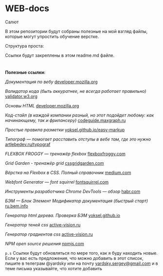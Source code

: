# WEB-docs


Салют


В этом репозитории будут собраны полезные на мой взгляд файлы,
которые могут упростить обучение верстке. 


Структура проста: 

Ссылки будут закреплены в этом readme.md файле.
#
**Полезные ссылки:**


_Документация по вебу_
[developer.mozilla.org](https://developer.mozilla.org/ru/)

_Валидатор кода (быть аккуратнее, не всегда работает правильно)_
[validator.w3.org](https://validator.w3.org/)

_Основы HTML_
[developer.mozilla.org](https://developer.mozilla.org/ru/docs/Learn/Getting_started_with_the_web/HTML_basics)

_Код-стайл (в каждой компании разный, но этот подойдет любому: как начинающему, так и фрилансеру)_
[codeguide.maxgraph.ru](https://codeguide.maxgraph.ru/)

_Простые правила разметки_
[yoksel.github.io/easy-markup](https://yoksel.github.io/easy-markup/)

_Типограф — помогает расставить отступы в вебе там, где это нужно_
[artlebedev.ru/typograf](https://www.artlebedev.ru/typograf)

_FLEXBOX FROGGY — тренажёр flexbox_
[flexboxfroggy.com](https://flexboxfroggy.com/#ru)

_Grid Garden - тренажёр grid_
[cssgridgarden.com](https://cssgridgarden.com/#ru)

_Вёрстка на Flexbox в CSS. Полный справочник_
[medium.com](https://medium.com/@stasonmars/%D0%B2%D0%B5%CC%88%D1%80%D1%81%D1%82%D0%BA%D0%B0-%D0%BD%D0%B0-flexbox-%D0%B2-css-%D0%BF%D0%BE%D0%BB%D0%BD%D1%8B%D0%B8%CC%86-%D1%81%D0%BF%D1%80%D0%B0%D0%B2%D0%BE%D1%87%D0%BD%D0%B8%D0%BA-e26662cf87e0)

_Webfont Generator — font squirrel_
[fontsquirrel.com](https://www.fontsquirrel.com/tools/webfont-generator)

_Инструменты разработчика Chrome DevTools — обзор_
[habr.com](https://habr.com/ru/company/simbirsoft/blog/337116/)

_БЭМ — Блок Элемент Модификатор документация (быстрый старт)_
[ru.bem.info](https://ru.bem.info/methodology/quick-start/)

_Генератор html дерева. Проверка БЭМ_
[yoksel.github.io](https://yoksel.github.io/html-tree/)

_Генератор теней css_
[active-vision.ru](https://active-vision.ru/icon/box-shadow/)

_Генератор градиентов css_
[active-vision.ru](https://active-vision.ru/icon/gradient/)

_NPM open source решения_
[npmjs.com](https://www.npmjs.com/)


 `p.s`
 Ссылки будут обновляться по мере того, как я буду находить новые.
 Если у вас есть предложения, что можно добавить в этот список,
 пишите в телеграм @yardsky или на почту yardsky.sergey@gmail.com и в теме письма указывайте, 
 что хотите добавить
